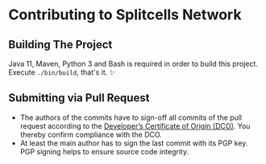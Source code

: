 # Contributing to Splitcells Network

## Building The Project

Java 11, Maven, Python 3 and Bash is required in order to build this project.
Execute `./bin/build`, that's it. ✨

## Submitting via Pull Request

* The authors of the commits have to sign-off all commits of the pull request according to the [Developer’s Certificate of Origin (DCO)](src/main/txt/net/splitcells/network/legal/Developer_Certificate_of_Origin.v1.1.txt).
  You thereby confirm compliance with the DCO.
* At least the main author has to sign the last commit with its PGP key.
  PGP signing helps to ensure source code integrity.
